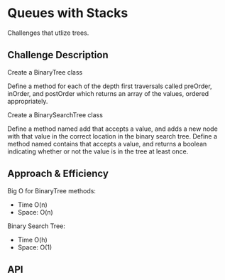 # Queues with Stacks
Challenges that utlize trees.

## Challenge Description
Create a BinaryTree class

Define a method for each of the depth first traversals called preOrder, inOrder, and postOrder which returns an array of the values, ordered appropriately.

Create a BinarySearchTree class

Define a method named add that accepts a value, and adds a new node with that value in the correct location in the binary search tree.
Define a method named contains that accepts a value, and returns a boolean indicating whether or not the value is in the tree at least once.

## Approach & Efficiency

Big O for BinaryTree methods:
* Time O(n)
* Space: O(n)

Binary Search Tree:
* Time O(h)
* Space: O(1)

## API


